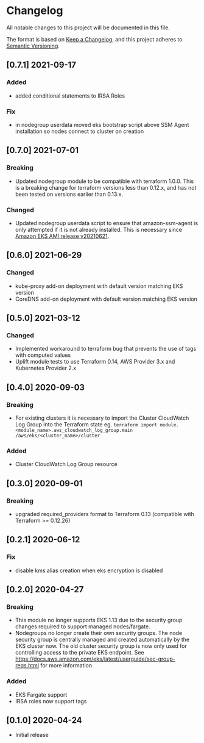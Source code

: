 # Changelog
All notable changes to this project will be documented in this file.

The format is based on [Keep a Changelog](https://keepachangelog.com/en/1.0.0/),
and this project adheres to [Semantic Versioning](https://semver.org/spec/v2.0.0.html).

## [0.7.1] 2021-09-17
### Added
   - added conditional statements to IRSA Roles
### Fix
   - in nodegroup userdata moved eks bootstrap script above SSM Agent installation so nodes connect to cluster on creation

## [0.7.0] 2021-07-01
### Breaking
   - Updated nodegroup module to be compatible with terraform 1.0.0.  This is a breaking change for terraform versions less than 0.12.x, and has not been tested on versions earlier than 0.13.x.
### Changed
   - Updated nodegroup userdata script to ensure that amazon-ssm-agent is only attempted if it is not already installed.  This is necessary since [Amazon EKS AMI release v20210621](https://github.com/awslabs/amazon-eks-ami/blob/master/CHANGELOG.md#ami-release-v20210621).

## [0.6.0] 2021-06-29
### Changed
   - kube-proxy add-on deployment with default version matching EKS version
   - CoreDNS add-on deployment with default version matching EKS version
 
## [0.5.0] 2021-03-12
### Changed
- Implemented workaround to terraform bug that prevents the use of tags with computed values
- Uplift module tests to use Terraform 0.14, AWS Provider 3.x and Kubernetes Provider 2.x

## [0.4.0] 2020-09-03
### Breaking
- For existing clusters it is necessary to import the Cluster CloudWatch Log Group into the Terraform state eg. `terraform import module.<module_name>.aws_cloudwatch_log_group.main /aws/eks/<cluster_name>/cluster`

### Added
- Cluster CloudWatch Log Group resource

## [0.3.0] 2020-09-01
### Breaking
- upgraded required_providers format to Terraform 0.13 (compatible with Terraform >= 0.12.26)

## [0.2.1] 2020-06-12
### Fix
- disable kms alias creation when eks encryption is disabled

## [0.2.0] 2020-04-27
### Breaking
- This module no longer supports EKS 1.13 due to the security group changes required to support managed nodes/fargate.
- Nodegroups no longer create their own security groups. The node security group is centrally managed and created automatically by the EKS cluster now. The old cluster security group is now only used for controlling access to the private EKS endpoint. See https://docs.aws.amazon.com/eks/latest/userguide/sec-group-reqs.html for more information

### Added
- EKS Fargate support
- IRSA roles now support tags

## [0.1.0] 2020-04-24
- Initial release
